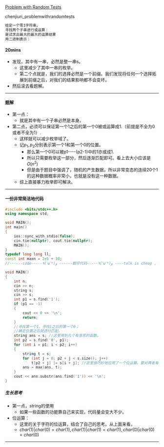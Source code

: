 [Problem with Random Tests](https://codeforces.com/problemset/problem/1743/D)

chenjiuri_problemwithrandomtests

```txt
给定一个零1字符串，
寻找两个子串进行或运算：
是试求出最大的最大的运算结果
用二进制表示：
```

#### 20mins

- 发现，其中有一串，必然是整一串s。
  - 这里减少了其中一串的枚举。
  - 第二个点就是，我们的选择必然是一个前缀。我们发现将任何一个选择拓展到前缀之后，对我们的结果影响都不会变坏。
- 然后滚去看题解。

-----

#### 题解

- 第一点：
  - 就是其中有一个子串必然是本身。
- 第二点，必须可以保证第一个1之后的第一个0被或运算成1.（前提是不全为0或者不全为1）.
  - 这样就可以减少枚举域了。
  - 记$p_1,p_2$分别表示第一个1和第一个0的位置。
    - 那么第一个0可以被p1----(p2-1)中的1亦或成1.
    - 所以只需要枚举这一部分，然后逐渐匹配即可。看上去大小应该是$O(n^2)$
    - 但是由于题目中强调了，随机的产生数据，所以非常变态的连续20个1的这种数据概率非常小，也就是没有这一种数据。
  - 综上直接暴力枚举即可解决。

------

#### 一份非常简洁地代码

```cpp
#include <bits/stdc++.h>
using namespace std;

void MAIN();
int main()
{
    ios::sync_with_stdio(false);
    cin.tie(nullptr), cout.tie(nullptr);
    MAIN();
}
typedef long long ll;
const int maxn = 2e5 + 10;
//------code-----٩(ˊωˋ*)و ------靓仔代码-----٩(ˊωˋ*)و ----talk is cheap , show me the code--------

void MAIN()
{
    int n;
    cin >> n;
    string s;
    cin >> s;
    int p1 = s.find('1');
    if (p1 == -1)
    {
        cout << 0 << '\n';
        return;
    }
    //寻找第一个1，寻找1之后的第一个0；
    //确定位置之后就进行匹配。
    string ans = s; //这里用到几个有意思的函数。
    int p2 = s.find('0', p1);
    for (int i = p1; i < p2; i++)
    {
        string t = s;
        for (int j = 0; p2 + j < s.size(); j++)
            t[p2 + j] |= s[i + j]; //这里很巧妙地应用了一个位运算。要对两者有一定地了解。
        ans = max(ans, t);
    }
    cout << ans.substr(ans.find('1')) << '\n';
}
```

##### 生长思考

- 第一点，string的使用
  - 如果一些函数的功能靠自己来实现，代码量会变大不少。
- 位运算：
  - 这里的关于字符的位运算，结合了自己的思考。从上面来看，
  - $char(1)|char(0)=char(1),char(1)|char(1)=char(1),char(0)|char(0)=char(0)$

-------



